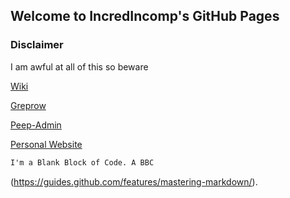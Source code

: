## Welcome to IncredIncomp's GitHub Pages



### Disclaimer

I am awful at all of this so beware

[Wiki](https://incredincomp.gitbook.io)

[Greprow](https://incredincomp.github.io/greprow/)

[Peep-Admin](https://www.github.com/incredincomp/peep-admin)

[Personal Website](http://incredincomp.com)
```markdown
I'm a Blank Block of Code. A BBC
```

(https://guides.github.com/features/mastering-markdown/).
